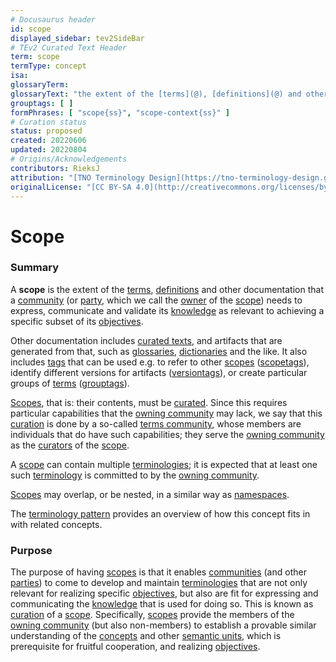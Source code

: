 ```yaml
---
# Docusaurus header
id: scope
displayed_sidebar: tev2SideBar
# TEv2 Curated Text Header
term: scope
termType: concept
isa:
glossaryTerm:
glossaryText: "the extent of the [terms](@), [definitions](@) and other documentation that a [community](@) (or [party](@), which we call the [owner](@essif-lab) of the [scope](@)) needs to express, communicate and validate its [knowledge](@essif-lab) as relevant to achieving a specific subset of its [objectives](@essif-lab)."
grouptags: [ ]
formPhrases: [ "scope{ss}", "scope-context{ss}" ]
# Curation status
status: proposed
created: 20220606
updated: 20220804
# Origins/Acknowledgements
contributors: RieksJ
attribution: "[TNO Terminology Design](https://tno-terminology-design.github.io/tev2-specifications/docs)"
originalLicense: "[CC BY-SA 4.0](http://creativecommons.org/licenses/by-sa/4.0/?ref=chooser-v1)"
---
```


# Scope

### Summary
A **scope** is the extent of the [terms](@), [definitions](@) and other documentation that a [community](@) (or [party](@), which we call the [owner](@essif-lab) of the [scope](@)) needs to express, communicate and validate its [knowledge](@essif-lab) as relevant to achieving a specific subset of its [objectives](@essif-lab).

Other documentation includes [curated texts](@), and artifacts that are generated from that, such as [glossaries](@), [dictionaries](@) and the like. It also includes [tags](@) that can be used e.g. to refer to other [scopes](@) ([scopetags](@)), identify different versions for artifacts ([versiontags](@)), or create particular groups of [terms](@) ([grouptags](@)).

[Scopes](@), that is: their contents, must be [curated](@). Since this requires particular capabilities that the [owning community](terms-community@) may lack, we say that this [curation](@) is done by a so-called [terms community](@), whose members are individuals that do have such capabilities; they serve the [owning community](terms-community@) as the [curators](@) of the [scope](@).

A [scope](@) can contain multiple [terminologies](@); it is expected that at least one such [terminology](@) is committed to by the [owning community](terms-community@).

[Scopes](@) may overlap, or be nested, in a similar way as [namespaces](https://en.wikipedia.org/wiki/Namespace).

The [terminology pattern](pattern:terminology@) provides an overview of how this concept fits in with related concepts.

### Purpose

The purpose of having [scopes](@) is that it enables [communities](@) (and other [parties](@)) to come to develop and maintain [terminologies](@) that are not only relevant for realizing specific [objectives](@essif-lab), but also are fit for expressing and communicating the [knowledge](@essif-lab) that is used for doing so. This is known as [curation](@) of a [scope](@). Specifically, [scopes](@) provide the members of the [owning community](terms-community@) (but also non-members) to establish a provable similar understanding of the [concepts](@) and other [semantic units](@), which is prerequisite for fruitful cooperation, and realizing [objectives](@essif-lab).
